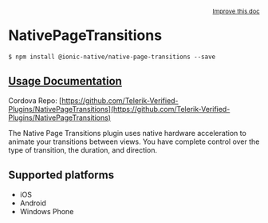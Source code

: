 
<a style="float:right;font-size:12px;" href="http://github.com/driftyco/ionic-native/edit/master/src/@ionic-native/plugins/native-page-transitions/index.ts#L15">
  Improve this doc
</a>

# NativePageTransitions
<!-- end header block -->

```
$ npm install @ionic-native/native-page-transitions --save
```

## [Usage Documentation](https://ionicframework.com/docs/v2/native/native-page-transitions/)

Cordova Repo: [https://github.com/Telerik-Verified-Plugins/NativePageTransitions](https://github.com/Telerik-Verified-Plugins/NativePageTransitions)

<!-- description -->
The Native Page Transitions plugin uses native hardware acceleration to animate your transitions between views. You have complete control over the type of transition, the duration, and direction.

<!-- @platforms tag -->
## Supported platforms

- iOS
- Android
- Windows Phone

<!-- @platforms tag end -->
<!-- end for prop in method.decorators[0].argumentInfo -->
<!-- end content block -->
<!-- end body block -->
